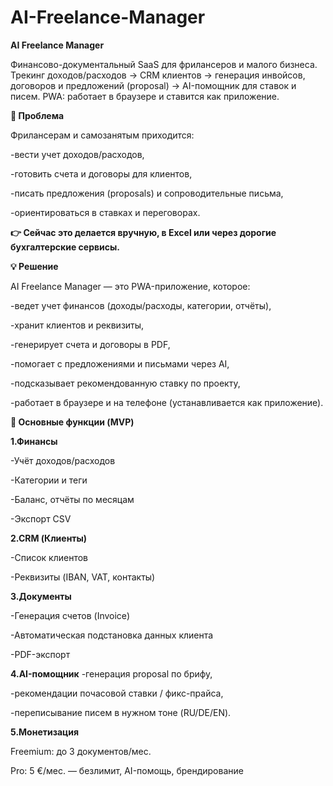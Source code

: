 # AI-Freelance-Manager

**AI Freelance Manager**

Финансово-документальный SaaS для фрилансеров и малого бизнеса.
Трекинг доходов/расходов → CRM клиентов → генерация инвойсов, договоров и предложений (proposal) → AI-помощник для ставок и писем.
PWA: работает в браузере и ставится как приложение.

**🎯 Проблема**

Фрилансерам и самозанятым приходится:

-вести учет доходов/расходов,

-готовить счета и договоры для клиентов,

-писать предложения (proposals) и сопроводительные письма,

-ориентироваться в ставках и переговорах.

**👉 Сейчас это делается вручную, в Excel или через дорогие бухгалтерские сервисы.**

**💡 Решение**

AI Freelance Manager — это PWA-приложение, которое:

-ведет учет финансов (доходы/расходы, категории, отчёты),

-хранит клиентов и реквизиты,

-генерирует счета и договоры в PDF,

-помогает с предложениями и письмами через AI,

-подсказывает рекомендованную ставку по проекту,

-работает в браузере и на телефоне (устанавливается как приложение).

**🔑 Основные функции (MVP)**

**1.Финансы**

-Учёт доходов/расходов

-Категории и теги

-Баланс, отчёты по месяцам

-Экспорт CSV

**2.CRM (Клиенты)**

-Список клиентов

-Реквизиты (IBAN, VAT, контакты)

**3.Документы**

-Генерация счетов (Invoice)

-Автоматическая подстановка данных клиента

-PDF-экспорт

**4.AI-помощник**
-генерация proposal по брифу,

-рекомендации почасовой ставки / фикс-прайса,

-переписывание писем в нужном тоне (RU/DE/EN).

**5.Монетизация**

Freemium: до 3 документов/мес.

Pro: 5 €/мес. — безлимит, AI-помощь, брендирование
